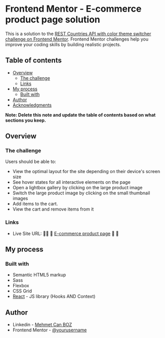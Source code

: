 # Frontend Mentor - E-commerce product page solution

This is a solution to the [REST Countries API with color theme switcher challenge on Frontend Mentor](https://www.frontendmentor.io/challenges/ecommerce-product-page-UPsZ9MJp6). Frontend Mentor challenges help you improve your coding skills by building realistic projects.

## Table of contents

- [Overview](#overview)
  - [The challenge](#the-challenge)
  - [Links](#links)
- [My process](#my-process)
  - [Built with](#built-with)
- [Author](#author)
- [Acknowledgments](#acknowledgments)

**Note: Delete this note and update the table of contents based on what sections you keep.**

## Overview

### The challenge

Users should be able to:

- View the optimal layout for the site depending on their device's screen size
- See hover states for all interactive elements on the page
- Open a lightbox gallery by clicking on the large product image
- Switch the large product image by clicking on the small thumbnail images
- Add items to the cart.
- View the cart and remove items from it

### Links

- Live Site URL: 🧑‍💻 📍 [E-commerce product page](https://dreamy-turing-964bec.netlify.app/) 📢 📌

## My process

### Built with

- Semantic HTML5 markup
- Sass
- Flexbox
- CSS Grid
- [React](https://reactjs.org/) - JS library (Hooks AND Context)

## Author

- Linkedin - [Mehmet Can BOZ](https://www.linkedin.com/in/mehmet-can-boz/)
- Frontend Mentor - [@yourusername](https://www.frontendmentor.io/profile/MehmetCanBOZ)
